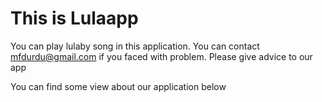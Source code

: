 # This is Lulaapp

You can play lulaby song in this application. You can contact mfdurdu@gmail.com if you faced with problem. Please give advice to our app

You can find some view about our application below

